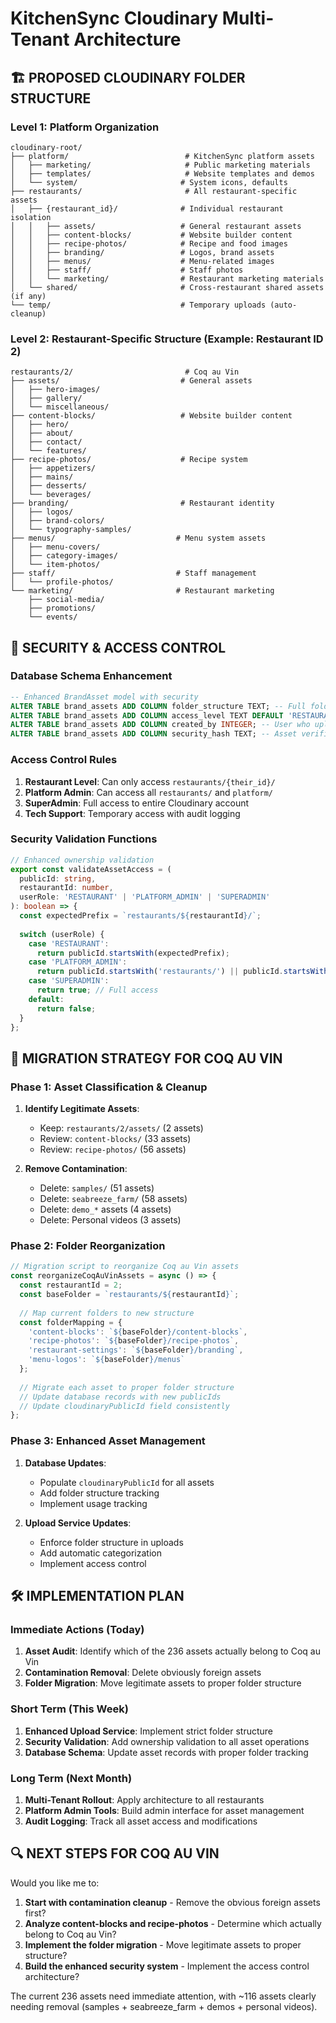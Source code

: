 # KitchenSync Cloudinary Multi-Tenant Architecture

## 🏗️ **PROPOSED CLOUDINARY FOLDER STRUCTURE**

### **Level 1: Platform Organization**
```
cloudinary-root/
├── platform/                          # KitchenSync platform assets
│   ├── marketing/                     # Public marketing materials
│   ├── templates/                     # Website templates and demos
│   └── system/                       # System icons, defaults
├── restaurants/                       # All restaurant-specific assets
│   ├── {restaurant_id}/              # Individual restaurant isolation
│   │   ├── assets/                   # General restaurant assets
│   │   ├── content-blocks/           # Website builder content
│   │   ├── recipe-photos/            # Recipe and food images
│   │   ├── branding/                 # Logos, brand assets
│   │   ├── menus/                    # Menu-related images
│   │   ├── staff/                    # Staff photos
│   │   └── marketing/                # Restaurant marketing materials
│   └── shared/                       # Cross-restaurant shared assets (if any)
└── temp/                             # Temporary uploads (auto-cleanup)
```

### **Level 2: Restaurant-Specific Structure (Example: Restaurant ID 2)**
```
restaurants/2/                         # Coq au Vin
├── assets/                           # General assets
│   ├── hero-images/                  
│   ├── gallery/                      
│   └── miscellaneous/                
├── content-blocks/                   # Website builder content
│   ├── hero/                         
│   ├── about/                        
│   ├── contact/                      
│   └── features/                     
├── recipe-photos/                    # Recipe system
│   ├── appetizers/                   
│   ├── mains/                        
│   ├── desserts/                     
│   └── beverages/                    
├── branding/                         # Restaurant identity
│   ├── logos/                        
│   ├── brand-colors/                 
│   └── typography-samples/           
├── menus/                           # Menu system assets
│   ├── menu-covers/                  
│   ├── category-images/              
│   └── item-photos/                  
├── staff/                           # Staff management
│   └── profile-photos/               
└── marketing/                       # Restaurant marketing
    ├── social-media/                 
    ├── promotions/                   
    └── events/                       
```

## 🔐 **SECURITY & ACCESS CONTROL**

### **Database Schema Enhancement**
```sql
-- Enhanced BrandAsset model with security
ALTER TABLE brand_assets ADD COLUMN folder_structure TEXT; -- Full folder path
ALTER TABLE brand_assets ADD COLUMN access_level TEXT DEFAULT 'RESTAURANT'; -- RESTAURANT, PLATFORM, SHARED
ALTER TABLE brand_assets ADD COLUMN created_by INTEGER; -- User who uploaded
ALTER TABLE brand_assets ADD COLUMN security_hash TEXT; -- Asset verification hash
```

### **Access Control Rules**
1. **Restaurant Level**: Can only access `restaurants/{their_id}/`
2. **Platform Admin**: Can access all `restaurants/` and `platform/`
3. **SuperAdmin**: Full access to entire Cloudinary account
4. **Tech Support**: Temporary access with audit logging

### **Security Validation Functions**
```typescript
// Enhanced ownership validation
export const validateAssetAccess = (
  publicId: string, 
  restaurantId: number, 
  userRole: 'RESTAURANT' | 'PLATFORM_ADMIN' | 'SUPERADMIN'
): boolean => {
  const expectedPrefix = `restaurants/${restaurantId}/`;
  
  switch (userRole) {
    case 'RESTAURANT':
      return publicId.startsWith(expectedPrefix);
    case 'PLATFORM_ADMIN':
      return publicId.startsWith('restaurants/') || publicId.startsWith('platform/');
    case 'SUPERADMIN':
      return true; // Full access
    default:
      return false;
  }
};
```

## 🚀 **MIGRATION STRATEGY FOR COQ AU VIN**

### **Phase 1: Asset Classification & Cleanup**
1. **Identify Legitimate Assets**:
   - Keep: `restaurants/2/assets/` (2 assets)
   - Review: `content-blocks/` (33 assets)
   - Review: `recipe-photos/` (56 assets)

2. **Remove Contamination**:
   - Delete: `samples/` (51 assets)
   - Delete: `seabreeze_farm/` (58 assets)
   - Delete: `demo_*` assets (4 assets)
   - Delete: Personal videos (3 assets)

### **Phase 2: Folder Reorganization**
```typescript
// Migration script to reorganize Coq au Vin assets
const reorganizeCoqAuVinAssets = async () => {
  const restaurantId = 2;
  const baseFolder = `restaurants/${restaurantId}`;
  
  // Map current folders to new structure
  const folderMapping = {
    'content-blocks': `${baseFolder}/content-blocks`,
    'recipe-photos': `${baseFolder}/recipe-photos`,
    'restaurant-settings': `${baseFolder}/branding`,
    'menu-logos': `${baseFolder}/menus`
  };
  
  // Migrate each asset to proper folder structure
  // Update database records with new publicIds
  // Update cloudinaryPublicId field consistently
};
```

### **Phase 3: Enhanced Asset Management**
1. **Database Updates**:
   - Populate `cloudinaryPublicId` for all assets
   - Add folder structure tracking
   - Implement usage tracking

2. **Upload Service Updates**:
   - Enforce folder structure in uploads
   - Add automatic categorization
   - Implement access control

## 🛠️ **IMPLEMENTATION PLAN**

### **Immediate Actions (Today)**
1. **Asset Audit**: Identify which of the 236 assets actually belong to Coq au Vin
2. **Contamination Removal**: Delete obviously foreign assets
3. **Folder Migration**: Move legitimate assets to proper folder structure

### **Short Term (This Week)**
1. **Enhanced Upload Service**: Implement strict folder structure
2. **Security Validation**: Add ownership validation to all asset operations
3. **Database Schema**: Update asset records with proper folder tracking

### **Long Term (Next Month)**
1. **Multi-Tenant Rollout**: Apply architecture to all restaurants
2. **Platform Admin Tools**: Build admin interface for asset management
3. **Audit Logging**: Track all asset access and modifications

## 🔍 **NEXT STEPS FOR COQ AU VIN**

Would you like me to:

1. **Start with contamination cleanup** - Remove the obvious foreign assets first?
2. **Analyze content-blocks and recipe-photos** - Determine which actually belong to Coq au Vin?
3. **Implement the folder migration** - Move legitimate assets to proper structure?
4. **Build the enhanced security system** - Implement the access control architecture?

The current 236 assets need immediate attention, with ~116 assets clearly needing removal (samples + seabreeze_farm + demos + personal videos). 
